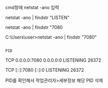 
cmd창에 netstat -ano 입력

netstat -ano | findstr "LISTEN"

netstat -ano | findstr "7080

C:\Users\user>netstat -ano | findstr "7080"

                                                                                                PID

  TCP    0.0.0.0:7080           0.0.0.0:0              LISTENING       26372

  TCP    [::]:7080              [::]:0                      LISTENING       26372

PID를 확인해서 작업관리자>세부정보 해당 PID 삭제

